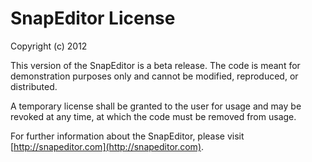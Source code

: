 # SnapEditor License

Copyright (c) 2012

This version of the SnapEditor is a beta release. The code is meant for demonstration purposes only and cannot be modified, reproduced, or distributed.

A temporary license shall be granted to the user for usage and may be revoked at any time, at which the code must be removed from usage.

For further information about the SnapEditor, please visit [http://snapeditor.com](http://snapeditor.com).
